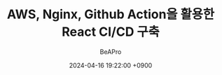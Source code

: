 ---
title: AWS, Nginx, Github Action을 활용한 React CI/CD 구축
author: BeAPro
date: 2024-04-16 19:22:00 +0900
categories: [Web Projects, 더누리]
tags: [2024 서울 열린데이터광장 공공데이터 활용 창업 경진대회, CI/CD]
image:
  path: assets/img/blog/2024-04-16-the-nuri-01-title_img.png
  lqip: data:image/webp;base64,UklGRpoAAABXRUJQVlA4WAoAAAAQAAAADwAABwAAQUxQSDIAAAARL0AmbZurmr57yyIiqE8oiG0bejIYEQTgqiDA9vqnsUSI6H+oAERp2HZ65qP/VIAWAFZQOCBCAAAA8AEAnQEqEAAIAAVAfCWkAALp8sF8rgRgAP7o9FDvMCkMde9PK7euH5M1m6VWoDXf2FkP3BqV0ZYbO6NA/VFIAAAA
  alt: Responsive rendering of Chirpy theme on multiple devices.
---
